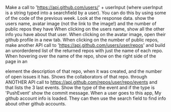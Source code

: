 Make a call to 'https://api.github.com/users/' + userInput (where userInput is a string typed into a searchfield by a user). You can do this by using some of the code of the previous week. Look at the response data.
show the users name, avatar image (not the link to the image!) and the number of public repos they have
When clicking on the users name, show all the other info you have about that user. When clicking on the avatar image, open their github profile in a new tab. When clicking on the number of public repos, make another API call to 'https://api.github.com/users/user/repos' and build an unorderdered list of the returned repos with just the name of each repo.
When hovering over the name of the repo, show on the right side of the page in an <aside> element the description of that repo, when it was created, and the number of open issues it has.
Shows the collaborators of that repo. through ANOTHER API call to https://api.github.com/repos/user/repo/events and that lists the 3 last events. Show the type of the event and if the type is 'PushEvent' show the commit message.
When a user goes to this app, My github account info is loaded. They can then use the search field to find info about other github accounts.